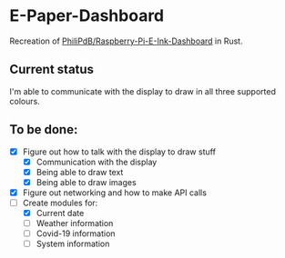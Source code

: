 # E-Paper-Dashboard

Recreation of [PhiliPdB/Raspberry-Pi-E-Ink-Dashboard](https://github.com/PhiliPdB/Raspberry-Pi-E-Ink-Dashboard) in Rust.

## Current status
I'm able to communicate with the display to draw in all three supported colours.

## To be done:
- [x] Figure out how to talk with the display to draw stuff
    - [x] Communication with the display
    - [x] Being able to draw text
    - [x] Being able to draw images
- [x] Figure out networking and how to make API calls
- [ ] Create modules for:
    - [x] Current date
    - [ ] Weather information
    - [ ] Covid-19 information
    - [ ] System information
